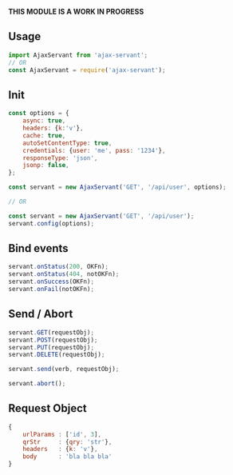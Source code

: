 **THIS MODULE IS A WORK IN PROGRESS**

Usage
-----
```js
import AjaxServant from 'ajax-servant';
// OR
const AjaxServant = require('ajax-servant');
```



Init
----
```js
const options = {
	async: true,
	headers: {k:'v'},
	cache: true,
	autoSetContentType: true,
	credentials: {user: 'me', pass: '1234'},
	responseType: 'json',
	jsonp: false,
};

const servant = new AjaxServant('GET', '/api/user', options);

// OR

const servant = new AjaxServant('GET', '/api/user');
servant.config(options);
```



Bind events
-----------
```js
servant.onStatus(200, OKFn);
servant.onStatus(404, notOKFn);
servant.onSuccess(OKFn);
servant.onFail(notOKFn);
```



Send / Abort
------------
```js
servant.GET(requestObj);
servant.POST(requestObj);
servant.PUT(requestObj);
servant.DELETE(requestObj);

servant.send(verb, requestObj);

servant.abort();
```



Request Object
--------------
```js
{
	urlParams : ['id', 3],
	qrStr     : {qry: 'str'},
	headers   : {k: 'v'},
	body      : 'bla bla bla'
}
```




